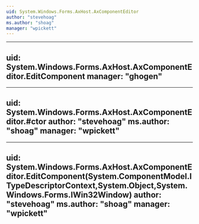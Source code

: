 ```yaml
---
uid: System.Windows.Forms.AxHost.AxComponentEditor
author: "stevehoag"
ms.author: "shoag"
manager: "wpickett"
---
```


---
uid: System.Windows.Forms.AxHost.AxComponentEditor.EditComponent
manager: "ghogen"
---

---
uid: System.Windows.Forms.AxHost.AxComponentEditor.#ctor
author: "stevehoag"
ms.author: "shoag"
manager: "wpickett"
---

---
uid: System.Windows.Forms.AxHost.AxComponentEditor.EditComponent(System.ComponentModel.ITypeDescriptorContext,System.Object,System.Windows.Forms.IWin32Window)
author: "stevehoag"
ms.author: "shoag"
manager: "wpickett"
---
